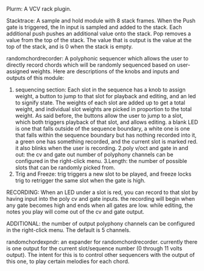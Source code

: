 Plurm:
A VCV rack plugin.

Stacktrace:
A sample and hold module with 8 stack frames. When the Push gate is triggered, the In input is sampled and added to the stack. Each additional push pushes an additional value onto the stack. Pop removes a value from the top of the stack. The value that is output is the value at the top of the stack, and is 0 when the stack is empty.

randomchordrecorder:
A polyphonic sequencer which allows the user to directly record chords which will be randomly sequenced based on user-assigned weights. Here are descriptions of the knobs and inputs and outputs of this module:
1. sequencing section: Each slot in the sequence has a knob to assign weight, a button to jump to that slot for playback and editing, and an led to signify state. The weights of each slot are added up to get a total weight, and individual slot weights are picked in proportion to the total weight. As said before, the buttons allow the user to jump to a slot, which both triggers playback of that slot, and allows editing. a blank LED is one that falls outside of the sequence boundary, a white one is one that falls within the sequence boundary but has nothing recorded into it, a green one has something recorded, and the current slot is marked red. it also blinks when the user is recording.
2.poly v/oct and gate in and out: the cv and gate out number of polyphony  channels can be configured in the right-click menu.
3.Length: the number of possible slots that can be randomly picked from.
4. Trig and Freeze: trig triggers a new slot to be played, and freeze locks trig to retrigger the same slot when the gate is high.

RECORDING: When an LED under a slot is red, you can record to that slot by having input into the poly cv and gate inputs. the recording will begin when any gate becomes high and ends when all gates are low. while editing, the notes you play will come out of the cv and gate output.

ADDITIONAL: the number of output polyphony channels can be configured in the right-click menu. The default is 5 channels.

randomchordexpndr: an expander for randomchordrecorder. currently there is one output for the current slot/sequence number (0 through 11 volts output). The intent for this is to control other sequencers with the output of this one, to play certain melodies for each chord.